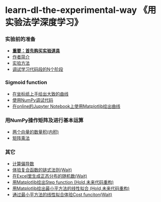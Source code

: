# learn-dl-the-experimental-way 《用实验法学深度学习》

### 实验前的准备

- [**重要：首先购买实验道具**]()
- [作者简介]()
- [实验方法]()
- [调试学习代码段的N个阶段](/chapters/实验前的准备/调试学习代码段的N个阶段.md)

### Sigmoid function

- [在坐标纸上手绘出大致的曲线](/chapters/Sigmoid_function/在坐标纸上手绘出大致的曲线.md)
- [使用NumPy调试代码](/chapters/Sigmoid_function/使用NumPy调试代码.md)
- [在online的Jupyter Notebook上使用Matplotlib绘出曲线](/chapters/Sigmoid_function/在online的JupyterNotebook上使用Matplotlib绘出曲线.md)

### 用NumPy操作矩阵及进行基本运算

- [两个向量的数量积(内积)](/chapters/用NumPy操作矩阵及进行基本运算/两个向量的数量积(内积).md)
- [矩阵乘法](/chapters/用NumPy操作矩阵及进行基本运算/矩阵乘法.md)

### 其它

- [计算偏导数](/chapters/其它/计算偏导数.md)
- [体验复合函数的链式法则(Wait)](/chapters/其它/体验复合函数的链式法则.md)
- [在Excel里生成正态分布的随机数(Wait)](/chapters/其它/在Excel里生成正态分布的随机数.md)
- [用Matplotlib绘出Step function (Hold,未来代码重构)](/chapters/其它/Step_function.md)
- [用Matplotlib绘出最小平方法的线性拟合 (Hold,未来代码重构)](/chapters/其它/用Matplotlib绘出最小平方法的线性拟合.md)
- [通过最小平方法的线性拟合体验Cost funciton(Wait)](/chapters/其它/通过最小平方法的线性拟合体验Cost_funciton.md)


